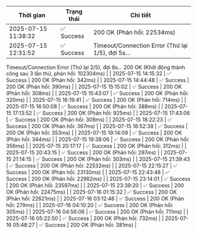 | Thời gian | Trạng thái | Chi tiết |
|---|---|---|
| 2025-07-15 11:38:32 | ✅ Success | 200 OK (Phản hồi: 22534ms) |
| 2025-07-15 12:31:52 | ✅ Success | Timeout/Connection Error (Thử lại 1/5), đợi 5s...
Timeout/Connection Error (Thử lại 2/5), đợi 8s...
200 OK (Khởi động thành công sau 3 lần thử, phản hồi: 102304ms) |
| 2025-07-15 14:15:32 | ✅ Success | 200 OK (Phản hồi: 342ms) |
| 2025-07-15 14:44:48 | ✅ Success | 200 OK (Phản hồi: 390ms) |
| 2025-07-15 15:15:02 | ✅ Success | 200 OK (Phản hồi: 308ms) |
| 2025-07-15 15:43:07 | ✅ Success | 200 OK (Phản hồi: 320ms) |
| 2025-07-15 16:19:41 | ✅ Success | 200 OK (Phản hồi: 714ms) |
| 2025-07-15 16:50:08 | ✅ Success | 200 OK (Phản hồi: 388ms) |
| 2025-07-15 17:13:52 | ✅ Success | 200 OK (Phản hồi: 925ms) |
| 2025-07-15 17:43:06 | ✅ Success | 200 OK (Phản hồi: 308ms) |
| 2025-07-15 18:22:23 | ✅ Success | 200 OK (Phản hồi: 367ms) |
| 2025-07-15 18:52:38 | ✅ Success | 200 OK (Phản hồi: 353ms) |
| 2025-07-15 19:14:09 | ✅ Success | 200 OK (Phản hồi: 344ms) |
| 2025-07-15 19:38:06 | ✅ Success | 200 OK (Phản hồi: 356ms) |
| 2025-07-15 20:17:17 | ✅ Success | 200 OK (Phản hồi: 312ms) |
| 2025-07-15 20:43:15 | ✅ Success | 200 OK (Phản hồi: 297ms) |
| 2025-07-15 21:14:15 | ✅ Success | 200 OK (Phản hồi: 303ms) |
| 2025-07-15 21:39:43 | ✅ Success | 200 OK (Phản hồi: 22532ms) |
| 2025-07-15 22:15:27 | ✅ Success | 200 OK (Phản hồi: 23130ms) |
| 2025-07-15 22:43:48 | ✅ Success | 200 OK (Phản hồi: 22982ms) |
| 2025-07-15 23:14:01 | ✅ Success | 200 OK (Phản hồi: 23597ms) |
| 2025-07-15 23:39:20 | ✅ Success | 200 OK (Phản hồi: 22475ms) |
| 2025-07-16 01:15:32 | ✅ Success | 200 OK (Phản hồi: 22621ms) |
| 2025-07-16 03:12:46 | ✅ Success | 200 OK (Phản hồi: 279ms) |
| 2025-07-16 04:10:20 | ✅ Success | 200 OK (Phản hồi: 305ms) |
| 2025-07-16 04:56:06 | ✅ Success | 200 OK (Phản hồi: 711ms) |
| 2025-07-16 05:22:50 | ✅ Success | 200 OK (Phản hồi: 732ms) |
| 2025-07-16 05:48:27 | ✅ Success | 200 OK (Phản hồi: 381ms) |
